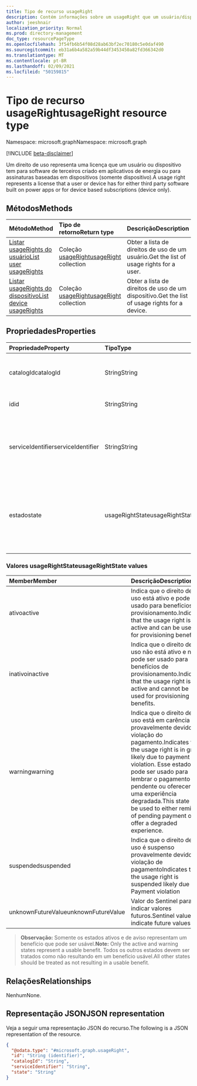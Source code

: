 ```yaml
---
title: Tipo de recurso usageRight
description: Contém informações sobre um usageRight que um usuário/dispositivo atribuiu
author: jeeshnair
localization_priority: Normal
ms.prod: directory-management
doc_type: resourcePageType
ms.openlocfilehash: 3f54fb6b54f08d28ab63bf2ec70180c5e0daf490
ms.sourcegitcommit: eb31a6b4a582a59b44df3453450a82fd366342d0
ms.translationtype: MT
ms.contentlocale: pt-BR
ms.lasthandoff: 02/09/2021
ms.locfileid: "50159815"
---
```

# <a name="usageright-resource-type"></a><span data-ttu-id="95c45-103">Tipo de recurso usageRight</span><span class="sxs-lookup"><span data-stu-id="95c45-103">usageRight resource type</span></span>

<span data-ttu-id="95c45-104">Namespace: microsoft.graph</span><span class="sxs-lookup"><span data-stu-id="95c45-104">Namespace: microsoft.graph</span></span>

[!INCLUDE [beta-disclaimer](../../includes/beta-disclaimer.md)]

<span data-ttu-id="95c45-105">Um direito de uso representa uma licença que um usuário ou dispositivo tem para software de terceiros criado em aplicativos de energia ou para assinaturas baseadas em dispositivos (somente dispositivo).</span><span class="sxs-lookup"><span data-stu-id="95c45-105">A usage right represents a license that a user or device has for either third party software built on power apps or for device based subscriptions (device only).</span></span>

## <a name="methods"></a><span data-ttu-id="95c45-106">Métodos</span><span class="sxs-lookup"><span data-stu-id="95c45-106">Methods</span></span>

|<span data-ttu-id="95c45-107">Método</span><span class="sxs-lookup"><span data-stu-id="95c45-107">Method</span></span>|<span data-ttu-id="95c45-108">Tipo de retorno</span><span class="sxs-lookup"><span data-stu-id="95c45-108">Return type</span></span>|<span data-ttu-id="95c45-109">Descrição</span><span class="sxs-lookup"><span data-stu-id="95c45-109">Description</span></span>|
|:---|:---|:---|
|[<span data-ttu-id="95c45-110">Listar usageRights do usuário</span><span class="sxs-lookup"><span data-stu-id="95c45-110">List user usageRights</span></span>](../api/user-list-usagerights.md)|<span data-ttu-id="95c45-111">Coleção [usageRight](../resources/usageright.md)</span><span class="sxs-lookup"><span data-stu-id="95c45-111">[usageRight](../resources/usageright.md) collection</span></span>|<span data-ttu-id="95c45-112">Obter a lista de direitos de uso de um usuário.</span><span class="sxs-lookup"><span data-stu-id="95c45-112">Get the list of usage rights for a user.</span></span>|
|[<span data-ttu-id="95c45-113">Listar usageRights do dispositivo</span><span class="sxs-lookup"><span data-stu-id="95c45-113">List device usageRights</span></span>](../api/device-list-usagerights.md)|<span data-ttu-id="95c45-114">Coleção [usageRight](../resources/usageright.md)</span><span class="sxs-lookup"><span data-stu-id="95c45-114">[usageRight](../resources/usageright.md) collection</span></span>|<span data-ttu-id="95c45-115">Obter a lista de direitos de uso de um dispositivo.</span><span class="sxs-lookup"><span data-stu-id="95c45-115">Get the list of usage rights for a device.</span></span>|

## <a name="properties"></a><span data-ttu-id="95c45-116">Propriedades</span><span class="sxs-lookup"><span data-stu-id="95c45-116">Properties</span></span>

|<span data-ttu-id="95c45-117">Propriedade</span><span class="sxs-lookup"><span data-stu-id="95c45-117">Property</span></span>|<span data-ttu-id="95c45-118">Tipo</span><span class="sxs-lookup"><span data-stu-id="95c45-118">Type</span></span>|<span data-ttu-id="95c45-119">Descrição</span><span class="sxs-lookup"><span data-stu-id="95c45-119">Description</span></span>|
|:---|:---|:---|
|<span data-ttu-id="95c45-120">catalogId</span><span class="sxs-lookup"><span data-stu-id="95c45-120">catalogId</span></span>|<span data-ttu-id="95c45-121">String</span><span class="sxs-lookup"><span data-stu-id="95c45-121">String</span></span>|<span data-ttu-id="95c45-122">ID do produto correspondente ao direito de uso.</span><span class="sxs-lookup"><span data-stu-id="95c45-122">Product id corresponding to the usage right.</span></span>|
|<span data-ttu-id="95c45-123">id</span><span class="sxs-lookup"><span data-stu-id="95c45-123">id</span></span>|<span data-ttu-id="95c45-124">String</span><span class="sxs-lookup"><span data-stu-id="95c45-124">String</span></span>|<span data-ttu-id="95c45-125">A ID do direito de uso.</span><span class="sxs-lookup"><span data-stu-id="95c45-125">The id of the usage right.</span></span>|
|<span data-ttu-id="95c45-126">serviceIdentifier</span><span class="sxs-lookup"><span data-stu-id="95c45-126">serviceIdentifier</span></span>|<span data-ttu-id="95c45-127">String</span><span class="sxs-lookup"><span data-stu-id="95c45-127">String</span></span>|<span data-ttu-id="95c45-128">Identificador do serviço correspondente ao direito de uso.</span><span class="sxs-lookup"><span data-stu-id="95c45-128">Identifier of the service corresponding to the usage right.</span></span>|
|<span data-ttu-id="95c45-129">estado</span><span class="sxs-lookup"><span data-stu-id="95c45-129">state</span></span>|<span data-ttu-id="95c45-130">usageRightState</span><span class="sxs-lookup"><span data-stu-id="95c45-130">usageRightState</span></span>|<span data-ttu-id="95c45-131">O estado do direito de uso.</span><span class="sxs-lookup"><span data-stu-id="95c45-131">The state of the usage right.</span></span> <span data-ttu-id="95c45-132">Os valores possíveis são: `active`, `inactive`, `warning`, `suspended`.</span><span class="sxs-lookup"><span data-stu-id="95c45-132">Possible values are: `active`, `inactive`, `warning`, `suspended`.</span></span>|

### <a name="usagerightstate-values"></a><span data-ttu-id="95c45-133">Valores usageRightState</span><span class="sxs-lookup"><span data-stu-id="95c45-133">usageRightState values</span></span> 

| <span data-ttu-id="95c45-134">Member</span><span class="sxs-lookup"><span data-stu-id="95c45-134">Member</span></span>             |  <span data-ttu-id="95c45-135">Descrição</span><span class="sxs-lookup"><span data-stu-id="95c45-135">Description</span></span>               |
| :----------------- |  :------------------------ |
|<span data-ttu-id="95c45-136">ativo</span><span class="sxs-lookup"><span data-stu-id="95c45-136">active</span></span>              | <span data-ttu-id="95c45-137">Indica que o direito de uso está ativo e pode ser usado para benefícios de provisionamento.</span><span class="sxs-lookup"><span data-stu-id="95c45-137">Indicates that the usage right is active and can be used for provisioning benefits.</span></span>|
|<span data-ttu-id="95c45-138">inativo</span><span class="sxs-lookup"><span data-stu-id="95c45-138">inactive</span></span>                | <span data-ttu-id="95c45-139">Indica que o direito de uso não está ativo e não pode ser usado para benefícios de provisionamento.</span><span class="sxs-lookup"><span data-stu-id="95c45-139">Indicates that the usage right is not active and cannot be used for provisioning benefits.</span></span>|
|<span data-ttu-id="95c45-140">warning</span><span class="sxs-lookup"><span data-stu-id="95c45-140">warning</span></span>                | <span data-ttu-id="95c45-141">Indica que o direito de uso está em carência provavelmente devido à violação do pagamento.</span><span class="sxs-lookup"><span data-stu-id="95c45-141">Indicates that the usage right is in grace likely due to payment violation.</span></span> <span data-ttu-id="95c45-142">Esse estado pode ser usado para lembrar o pagamento pendente ou oferecer uma experiência degradada.</span><span class="sxs-lookup"><span data-stu-id="95c45-142">This state can be used to either remind of pending payment or offer a degraded experience.</span></span>|
|<span data-ttu-id="95c45-143">suspended</span><span class="sxs-lookup"><span data-stu-id="95c45-143">suspended</span></span>                | <span data-ttu-id="95c45-144">Indica que o direito de uso é suspenso provavelmente devido a violação de pagamento</span><span class="sxs-lookup"><span data-stu-id="95c45-144">Indicates that the usage right is suspended likely due to Payment violation</span></span>|
|<span data-ttu-id="95c45-145">unknownFutureValue</span><span class="sxs-lookup"><span data-stu-id="95c45-145">unknownFutureValue</span></span>      | <span data-ttu-id="95c45-146">Valor do Sentinel para indicar valores futuros.</span><span class="sxs-lookup"><span data-stu-id="95c45-146">Sentinel value to indicate future values.</span></span> |

><span data-ttu-id="95c45-147">**Observação:** Somente os estados ativos e de aviso representam um benefício que pode ser usável.</span><span class="sxs-lookup"><span data-stu-id="95c45-147">**Note:** Only the active and warning states represent a usable benefit.</span></span> <span data-ttu-id="95c45-148">Todos os outros estados devem ser tratados como não resultando em um benefício usável.</span><span class="sxs-lookup"><span data-stu-id="95c45-148">All other states should be treated as not resulting in a usable benefit.</span></span>



## <a name="relationships"></a><span data-ttu-id="95c45-149">Relações</span><span class="sxs-lookup"><span data-stu-id="95c45-149">Relationships</span></span>

<span data-ttu-id="95c45-150">Nenhum</span><span class="sxs-lookup"><span data-stu-id="95c45-150">None.</span></span>

## <a name="json-representation"></a><span data-ttu-id="95c45-151">Representação JSON</span><span class="sxs-lookup"><span data-stu-id="95c45-151">JSON representation</span></span>

<span data-ttu-id="95c45-152">Veja a seguir uma representação JSON do recurso.</span><span class="sxs-lookup"><span data-stu-id="95c45-152">The following is a JSON representation of the resource.</span></span>
<!-- {
  "blockType": "resource",
  "keyProperty": "id",
  "@odata.type": "microsoft.graph.usageRight",
  "openType": false
}
-->
``` json
{
  "@odata.type": "#microsoft.graph.usageRight",
  "id": "String (identifier)",
  "catalogId": "String",
  "serviceIdentifier": "String",
  "state": "String"
}
```

